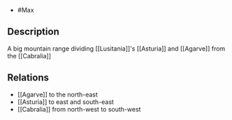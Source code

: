 - #Max 
## Description
A big mountain range dividing [[Lusitania]]'s [[Asturia]] and [[Agarve]] from the [[Cabralia]]
## Relations
- [[Agarve]] to the north-east
- [[Asturia]] to east and south-east
- [[Cabralia]] from north-west to south-west